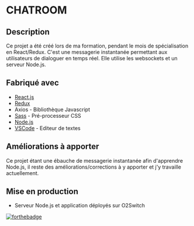 # CHATROOM

## Description

Ce projet a été créé lors de ma formation, pendant le mois de spécialisation en React/Redux.
C'est une messagerie instantanée permettant aux utilisateurs de dialoguer en temps réel.
Elle utilise les websockets et un serveur Node.js.

## Fabriqué avec

* [React.js](https://fr.reactjs.org/)
* [Redux](https://redux.js.org/)
* Axios - Bibliothèque Javascript
* [Sass](https://sass-lang.com/) - Pré-processeur CSS
* [Node.js](https://nodejs.org/en/)
* [VSCode](https://code.visualstudio.com/) - Editeur de textes

## Améliorations à apporter
Ce projet étant une ébauche de messagerie instantanée afin d'apprendre Node.js, il reste des améliorations/corrections à y apporter et j'y travaille actuellement.

## Mise en production

* Serveur Node.js et application déployés sur O2Switch

[![forthebadge](https://forthebadge.com/images/badges/built-by-developers.svg)](https://forthebadge.com)








